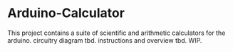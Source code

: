 # Arduino-Calculator

This project contains a suite of scientific and arithmetic calculators for the arduino. circuitry diagram tbd. instructions and overview tbd. WIP.
